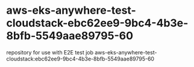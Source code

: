 # aws-eks-anywhere-test-cloudstack-ebc62ee9-9bc4-4b3e-8bfb-5549aae89795-60
repository for use with E2E test job aws-eks-anywhere-test-cloudstack:ebc62ee9-9bc4-4b3e-8bfb-5549aae89795-60
